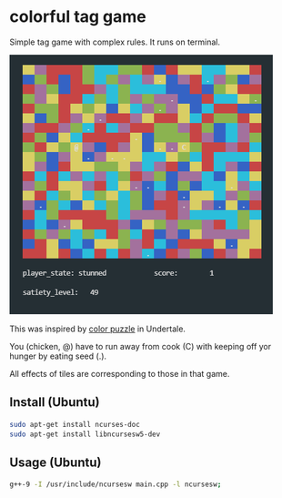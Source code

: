 # colorful tag game
Simple tag game with complex rules. It runs on terminal.

![sample](./sample.png)

This was inspired by [color puzzle](https://undertale.fandom.com/wiki/Multicolor_Tile_Puzzle) in Undertale.

You (chicken, @) have to run away from cook (C) with keeping off yor hunger by eating seed (.).

All effects of tiles are corresponding to those in that game.

## Install (Ubuntu)

```bash
sudo apt-get install ncurses-doc
sudo apt-get install libncursesw5-dev
```

## Usage (Ubuntu)

```bash
g++-9 -I /usr/include/ncursesw main.cpp -l ncursesw;
```
